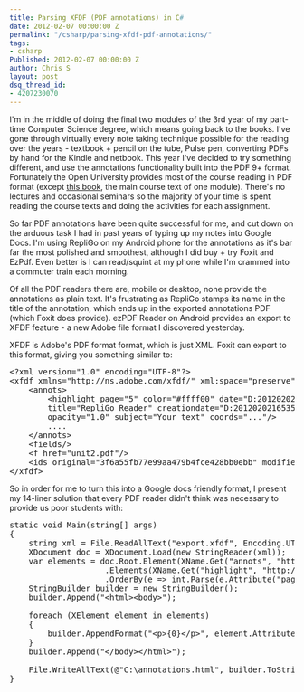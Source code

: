 ```yaml
---
title: Parsing XFDF (PDF annotations) in C#
date: 2012-02-07 00:00:00 Z
permalink: "/csharp/parsing-xfdf-pdf-annotations/"
tags:
- csharp
Published: 2012-02-07 00:00:00 Z
author: Chris S
layout: post
dsq_thread_id:
- 4207230070
---
```


I'm in the middle of doing the final two modules of the 3rd year of my part-time Computer Science degree, which means going back to the books. I've gone through virtually every note taking technique possible for the reading over the years - textbook + pencil on the tube, Pulse pen, converting PDFs by hand for the Kindle and netbook. This year I've decided to try something different, and use the annotations functionality built into the PDF 9+ format. Fortunately the Open University provides most of the course reading in PDF format (except [this book][1], the main course text of one module). There's no lectures and occasional seminars so the majority of your time is spent reading the course texts and doing the activities for each assignment.

<!--more-->

So far PDF annotations have been quite successful for me, and cut down on the arduous task I had in past years of typing up my notes into Google Docs. I'm using RepliGo on my Android phone for the annotations as it's bar far the most polished and smoothest, although I did buy + try Foxit and EzPdf. Even better is I can read/squint at my phone while I'm crammed into a commuter train each morning.

Of all the PDF readers there are, mobile or desktop, none provide the annotations as plain text. It's frustrating as RepliGo stamps its name in the title of the annotation, which ends up in the exported annotations PDF (which Foxit does provide). ezPDF Reader on Android provides an export to XFDF feature - a new Adobe file format I discovered yesterday.

XFDF is Adobe's PDF format format, which is just XML. Foxit can export to this format, giving you something similar to:

<pre>&lt;?xml version="1.0" encoding="UTF-8"?&gt;
&lt;xfdf xmlns="http://ns.adobe.com/xfdf/" xml:space="preserve"&gt;
	&lt;annots&gt;
		&lt;highlight page="5" color="#ffff00" date="D:20120202165351Z00'00'" rect="141.36,518.13,538.56,569.96"
		title="RepliGo Reader" creationdate="D:20120202165351Z00'00'"
		opacity="1.0" subject="Your text" coords="..."/&gt;
		....
	&lt;/annots&gt;
	&lt;fields/&gt;
	&lt;f href="unit2.pdf"/&gt;
	&lt;ids original="3f6a55fb77e99aa479b4fce428bb0ebb" modified="b8903ee8c6c74e19b95bcdca02eb1809"/&gt;
&lt;/xfdf&gt;
</pre>

<!-- more -->

So in order for me to turn this into a Google docs friendly format, I present my 14-liner solution that every PDF reader didn't think was necessary to provide us poor students with:

<pre>static void Main(string[] args)
{
	string xml = File.ReadAllText("export.xfdf", Encoding.UTF8);
	XDocument doc = XDocument.Load(new StringReader(xml));
	var elements = doc.Root.Element(XName.Get("annots", "http://ns.adobe.com/xfdf/"))
					.Elements(XName.Get("highlight", "http://ns.adobe.com/xfdf/"))
					.OrderBy(e =&gt; int.Parse(e.Attribute("page").Value));
	StringBuilder builder = new StringBuilder();
	builder.Append("&lt;html&gt;&lt;body&gt;");
	
	foreach (XElement element in elements)
	{
		builder.AppendFormat("&lt;p&gt;{0}&lt;/p&gt;", element.Attribute("subject").Value);
	}
	builder.Append("&lt;/body&gt;&lt;/html&gt;");
	
	File.WriteAllText(@"C:\annotations.html", builder.ToString(), Encoding.Unicode);
}
</pre>

 [1]: http://www.id-book.com/